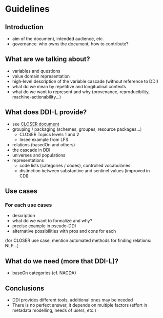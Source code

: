 # Guidelines

## Introduction

- aim of the document, intended audience, etc.
- governance: who owns the document, how to contribute?

## What are we talking about?

- variables and questions
- value domain representation
- high-level description of the variable cascade (without reference to DDI)
- what do we mean by repetitive and longitudinal contexts
- what do we want to represent and why (provenance, reproducibility, machine-actionability...)

## What does DDI-L provide?

- see [CLOSER document](../../workshops/comparison-overview.md)
- grouping / packaging (schemes, groupes, resource packages...)
  - CLOSER Topics levels 1 and 2
  - Insee example from LFS 
- relations (basedOn and others)
- the cascade in DDI
- universes and populations
- representations
	- code lists (categories / codes), controlled vocabularies
	- distinction between substantive and sentinel values (improved in CDI)

## Use cases

### For each use cases

- description
- what do we want to formalize and why?
- precise example in pseudo-DDI
- alternative possibilities with pros and cons for each

(for CLOSER use case, mention automated methods for finding relations: NLP...)

## What do we need (more that DDI-L)?

- baseOn categories (cf. NACDA)

## Conclusions

- DDI provides different tools, additional ones may be needed
- There is no perfect answer, it depends on multiple factors (effort in metadata modelling, needs of users, etc.)